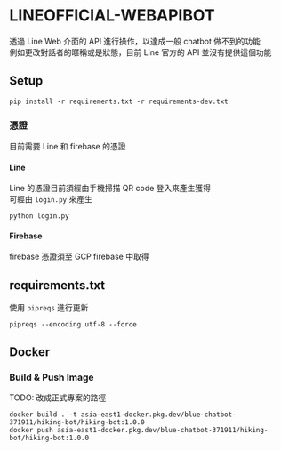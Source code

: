 # LINEOFFICIAL-WEBAPIBOT

透過 Line Web 介面的 API 進行操作，以達成一般 chatbot 做不到的功能  
例如更改對話者的暱稱或是狀態，目前 Line 官方的 API 並沒有提供這個功能

## Setup

```
pip install -r requirements.txt -r requirements-dev.txt
```

### 憑證

目前需要 Line 和 firebase 的憑證

#### Line

Line 的憑證目前須經由手機掃描 QR code 登入來產生獲得  
可經由 `login.py` 來產生

```
python login.py
```

#### Firebase

firebase 憑證須至 GCP firebase 中取得

## requirements.txt

使用 `pipreqs` 進行更新

```
pipreqs --encoding utf-8 --force
```

## Docker

### Build & Push Image

TODO: 改成正式專案的路徑

```
docker build . -t asia-east1-docker.pkg.dev/blue-chatbot-371911/hiking-bot/hiking-bot:1.0.0
docker push asia-east1-docker.pkg.dev/blue-chatbot-371911/hiking-bot/hiking-bot:1.0.0
```
